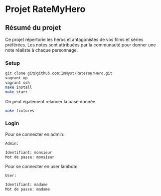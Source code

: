 # Projet RateMyHero

## Résumé du projet

Ce projet répertorie les héros et antagonistes de vos films et séries préférées.
Les notes sont attribuées par la communauté pour donner une note réaliste à chaque personnage.

### Setup

```bash
git clone git@github.com:ImMyst/RateYourHero.git
vagrant up
vagrant ssh
make install
make start
```
On peut également relancer la base donnée

```bash
make fixtures
```

### Login
Pour se connecter en admin:

```bash
Admin:

Identifiant: monsieur
Mot de passe: monsieur
```

Pour se connecter en user lambda:

```bash
User:

Identifiant: madame
Mot de passe: madame
```
